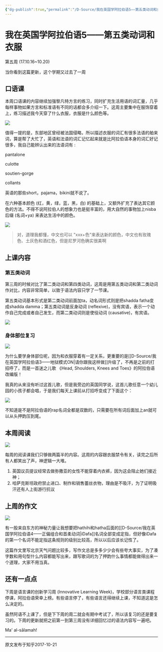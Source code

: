 ```yaml
---
{"dg-publish":true,"permalink":"/D-Source/我在英国学阿拉伯语5——第五类动词和衣服/","created":"2024-01-28T21:22:40.499+08:00"}
---
```


# 我在英国学阿拉伯语5——第五类动词和衣服

第五周 (17.10.16~10.20)

当你看到这篇更新，这个学期又过去了一周

## 口语课

本周口语课的内容继续加强黎凡特方言的练习，同时扩充生活用语的词汇量，几乎每样事物如果方言和标准语有不同的话都会多介绍一下。这周主要集中在服饰穿着上，练习描述我今天穿了什么衣服，衣服是什么颜色等。

![](https://pic3.zhimg.com/80/v2-c6b116d19b14a0c3f676303cecfd135a_720w.webp)

  

值得一提的是，东部地区曾经被法国侵略，所以描述衣服的词汇有很多法语的舶来词，算是帮了大忙了，英语和法语的词汇记忆起来就是比阿拉伯语本身的词汇好记很多，我自己能辨认出来的法语词有 :

pantalone

culotte

soutien-gorge

collants

  

英语的那些short，pajama，bikini就不说了。

  

在六种基本颜色 (红，黄，绿，蓝，黑，白) 的基础上，又额外扩充了表达其它颜色的方法。不得不说阿拉伯人的想象力也是挺丰富的，用大自然的事物加上nisba后缀 (名词+ya) 来表达生活中的颜色。

![](https://pic1.zhimg.com/80/v2-cec69054a14e96216060143e3590c164_720w.webp)

> 对，道理我都懂，中文也可以 "xxx+色"来表达新的颜色，中文也有玫瑰色、土灰色和酒红色，但是尼罗河色确实很美啊

  

## 上课内容

### 第五类动词

第三周的时候对比了第二类动词和第四类动词，这周是用第五类动词和第二类动词作对比，内容非常简单，以致于语法内容只学了一节课。

  

第五类动词基本形式是第二类动词前面加ta，动名词形式则是把shadda fatha变成shadda damma；第五类动词是反身动词 (reflexive)，没有宾语，表示一个动作自己完成或者自己发生，而第二类动词则是使役动词 (causative)，有宾语。

![](https://pic1.zhimg.com/80/v2-9e0d19dd84607ed1edc0f6a5104c8e14_720w.webp)

### 身体部位复习

![](https://pic1.zhimg.com/80/v2-6ce4f3f4bac25956b2124167f2332478_720w.webp)

为什么要学身体部位呢，因为和衣服穿着有一定关系，更重要的是[[D-Source/我在英国学阿拉伯语3——地狱模式ON\|请你跟我这样做]]升级了，不再是之前的打招呼了，而是一首迷之儿歌 《Head, Shoulders, Knees and Toes》的阿拉伯语改编版！

  

我真的从来没有听过这首儿歌，但是我旁边的英国同学说，这首儿歌任意一个幼儿园的小孩子都会唱，于是我们每天上课前从打招呼变成了下面这个：

![](https://pic3.zhimg.com/80/v2-f737cf6b5067aaac7403e9c9ff1cd8c6_720w.webp)

不知道是不是阿拉伯语的rap名词全都是双数的，只需要在所有词后面加上an就可以从头押韵压到尾。

  

## 本周阅读

![](https://pic3.zhimg.com/80/v2-9b6a6924262a6aef6d98b7a146a3238a_720w.webp)

每周的阅读课我们只够做两篇半的内容。这周的内容跟衣服禁令有关，读完之后所有人都笑出了声，神逻辑一大堆。

1. 英国议员提议经常去做弥撒亚的女性不能穿着内衣裤，因为这会阻止她们接近神；
2. 哈萨克斯坦政府禁止进口、制作和销售蕾丝衣物，理由是不吸汗，为了证明吸汗还有人上街游行抗议

  

## 上周的作文

![](https://pic2.zhimg.com/80/v2-74571be07680ec13f572364f56bfdd29_720w.webp)

有一股来自东方的神秘力量让我想要把hathihi和hatha后面的[[D-Source/我在英国学阿拉伯语4——正偏组合和首柔动词\|iDafa]]名词全部变成定指，但好像iDafa的第一个名词不能定指这条规则的级别比较高，所以以后应该长记性了。

  

这篇作文里写北京天气问题比较多，写作文总是多多少少会有些夸大事实，为了凑字数和用句型什么内容都能写出来，跟写歌词的为了押韵什么事情都能做得出来一个道理，大家不用当真。

  

## 还有一点点

下周是语言课的创新学习周 (Innovative Learning Week)，学校部分语言类课程停课，阿拉伯语荣幸上榜。有些语言停了，有些语言还得继续上课，不知道这是怎么决定的。

  

虽然阿语不上课了，但是下下周的周二就会有期中考试了，所以该复习的还是要复习的。下周的更新就把之前第一到第三周没有详细回忆过的语法内容写一遍吧。

  

Ma' al-sālamah!

---
原文发布于知乎2017-10-21